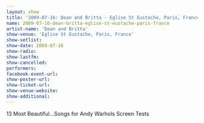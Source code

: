 ```yaml
---
layout: show
title: '2009-07-16: Dean and Britta - Eglise St Eustache, Paris, France'
name: 2009-07-16-dean-britta-eglise-st-eustache-paris-france
artist-name: 'Dean and Britta'
show-venue: 'Eglise St Eustache, Paris, France'
show-setlist: 
show-date: 2009-07-16
show-radio: 
show-lastfm: 
show-cancelled: 
performers: 
facebook-event-url: 
show-poster-url: 
show-ticket-url: 
show-venue-website: 
show-additional: 
---
```


13 Most Beautiful...Songs for Andy Warhols Screen Tests